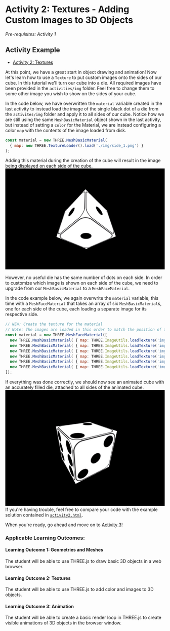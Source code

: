 # Activity 2: Textures - Adding Custom Images to 3D Objects
_Pre-requisites: Activity 1_

## Activity Example
- [Activity 2: Textures](../activities/activity2.html)

At this point, we have a great start in object drawing and animation!
Now let's learn how to use a `Texture` to put custom images onto the sides of our cube.
In this tutorial we'll turn our cube into a die. All required images have been provided in the `activities/img` folder. Feel free to change them to some other image you wish to show on the sides of your cube.

In the code below, we have overwritten the `material` variable created in the last activity to instead load the image of the single black dot of a die from the `activites/img` folder and apply it to all sides of our cube. 
Notice how we are still using the same `MeshBasicMaterial` object shown in the last activity, but instead of setting a `color` for the Material, we are instead configuring a color `map` with the contents of the image loaded from disk.

```javascript
const material = new THREE.MeshBasicMaterial(
  { map: new THREE.TextureLoader().load('./img/side_1.png') }
);
```

Adding this material during the creation of the cube will result in the image being displayed on each side of the cube.
![3D Cube Animated](./images/one_dot_die.gif)


However, no useful die has the same number of dots on each side.
In order to customize which image is shown on each side of the cube, we need to upgrade from our `MeshBasicMaterial` to a `MeshFaceMaterial`.

In the code example below, we again overwrite the `material` variable, this time with a `MeshFaceMaterial` that takes an array of six `MeshBasicMaterial`s, one for each side of the cube, each loading a separate image for its respective side.

```javascript
// NEW: Create the texture for the material
// Note: The images are loaded in this order to match the position of the numbers on a die.
const material = new THREE.MeshFaceMaterial([
  new THREE.MeshBasicMaterial( { map: THREE.ImageUtils.loadTexture('img/side_1.png') } ),
  new THREE.MeshBasicMaterial( { map: THREE.ImageUtils.loadTexture('img/side_6.png') } ),
  new THREE.MeshBasicMaterial( { map: THREE.ImageUtils.loadTexture('img/side_2.png') } ),
  new THREE.MeshBasicMaterial( { map: THREE.ImageUtils.loadTexture('img/side_5.png') } ),
  new THREE.MeshBasicMaterial( { map: THREE.ImageUtils.loadTexture('img/side_3.png') } ),
  new THREE.MeshBasicMaterial( { map: THREE.ImageUtils.loadTexture('img/side_4.png') } ),
]);
```

If everything was done correctly, we should now see an animated cube with an accurately filled die, attached to all sides of the animated cube.
![3D Cube Animated Texture](./images/full_die.gif)
If you're having trouble, feel free to compare your code with the example solution contained in [`activity2.html`](../activities/activity2.html).

When you're ready, go ahead and move on to [Activity 3](./activity3.md)!

### Applicable Learning Outcomes:
#### Learning Outcome 1: Geometries and Meshes
The student will be able to use THREE.js to draw basic 3D objects in a web browser.
#### Learning Outcome 2: Textures
The student will be able to use THREE.js to add color and images to 3D objects.
#### Learning Outcome 3: Animation
The student will be able to create a basic render loop in THREE.js to create visible animations of 3D objects in the browser window.
